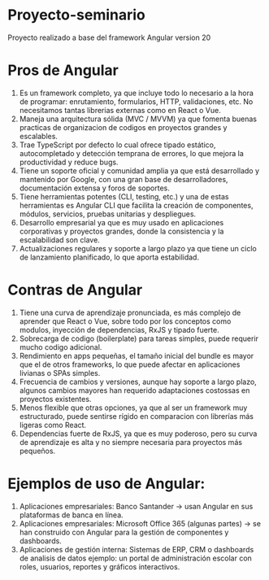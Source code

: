 # Proyecto-seminario
Proyecto realizado a base del framework Angular version 20

# Pros de Angular
1. Es un framework completo, ya que incluye todo lo necesario a la hora de programar: enrutamiento, formularios, HTTP, validaciones, etc. No necesitamos tantas librerias externas como en React o Vue.
2. Maneja una arquitectura sólida (MVC / MVVM) ya que fomenta buenas practicas de organizacion de codigos en proyectos grandes y escalables.
3. Trae TypeScript por defecto lo cual ofrece tipado estático,  autocompletado y detección temprana de errores, lo que mejora la productividad y reduce bugs.
4. Tiene un soporte oficial y comunidad amplia ya que está desarrollado y mantenido por Google, con una gran base de desarrolladores, documentación extensa y foros de soportes.
5. Tiene herramientas potentes (CLI, testing, etc.) y una de estas herramientas es Angular CLI que facilita la creación de componentes, módulos, servicios, pruebas unitarias y despliegues.
6. Desarrollo empresarial ya que es muy usado en aplicaciones corporativas y proyectos grandes, donde la consistencia y la escalabilidad son clave.
7. Actualizaciones regulares y soporte a largo plazo ya que tiene un ciclo de lanzamiento planificado, lo que aporta estabilidad.

# Contras de Angular
1. Tiene una curva de aprendizaje pronunciada, es más complejo de aprender que React o Vue, sobre todo por los conceptos como modulos, inyección de dependencias, RxJS y tipado fuerte.
2. Sobrecarga de codigo (boilerplate) para tareas simples, puede requerir mucho codigo adicional.
3. Rendimiento en apps pequeñas, el tamaño inicial del bundle es mayor que el de otros frameworks, lo que puede afectar en aplicaciones livianas o SPAs simples.
4. Frecuencia de cambios y versiones, aunque hay soporte a largo plazo, algunos cambios mayores han requerido adaptaciones costossas en proyectos existentes.
5. Menos flexible que otras opciones, ya que al ser un framework muy estructurado, puede sentirse rígido en comparacion con librerías más ligeras como React.
6. Dependencias fuerte de RxJS, ya que es muy poderoso, pero su curva de aprendizaje es alta y no siempre necesaria para proyectos más pequeños.

# Ejemplos de uso de Angular:
1. Aplicaciones empresariales: Banco Santander -> usan Angular en sus plataformas de banca en línea.
2. Aplicaciones empresariales: Microsoft Office 365 (algunas partes) -> se han construido con Angular para la gestión de componentes y dashboards.
3. Aplicaciones de gestión interna: Sistemas de ERP, CRM o dashboards de analisis de datos ejemplo: un portal de administración escolar con roles, usuarios, reportes y gráficos interactivos.
